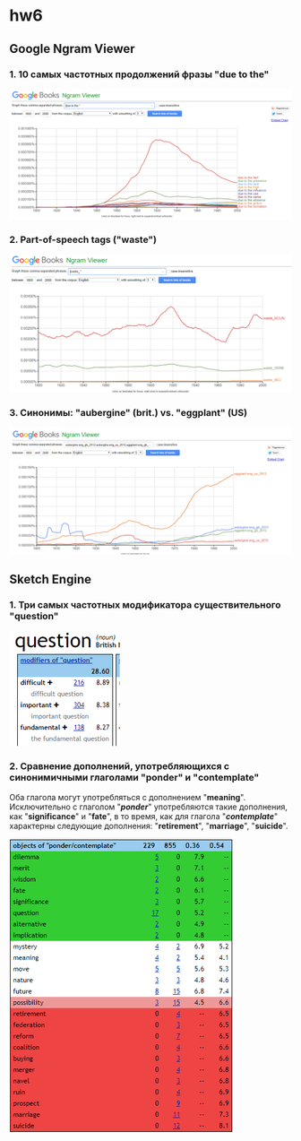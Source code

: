 # hw6

## Google Ngram Viewer

### 1. 10 самых частотных продолжений фразы "due to the"

![]( https://github.com/ekaterinasmirnova1712/hw6/blob/master/due%20to%20the.PNG)

### 2. Part-of-speech tags ("waste") 

![]( https://github.com/ekaterinasmirnova1712/hw6/blob/master/part-of-speech%20tag.PNG)

### 3. Синонимы: "aubergine" (brit.) vs. "eggplant" (US)

![]( https://github.com/ekaterinasmirnova1712/hw6/blob/master/eggplant%20vs.%20aubergine.PNG)

## Sketch Engine

### 1. Три самых частотных модификатора существительного "question"

![]( https://github.com/ekaterinasmirnova1712/hw6/blob/master/question.PNG)

### 2. Сравнение дополнений, употребляющихся с синонимичными глаголами "ponder" и "contemplate"

Оба глагола могут употребляться с дополнением "**meaning**". Исключительно с глаголом "***ponder***" употребляются такие дополнения, как "**significance**" и "**fate**", в то время, как для глагола "***contemplate***" характерны следующие дополнения: "**retirement**", "**marriage**", "**suicide**".

![]( https://github.com/ekaterinasmirnova1712/hw6/blob/master/ponder%20vs.%20contemplate.PNG)
